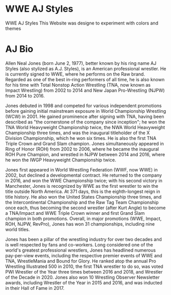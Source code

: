 # WWE AJ Styles

WWE AJ Styles
This Website was designe to experiment with colors and themes

# AJ Bio

Allen Neal Jones (born June 2, 1977), better known by his ring name AJ Styles (also stylized as A.J. Styles), is an American professional wrestler. He is currently signed to WWE, where he performs on the Raw brand. Regarded as one of the best in-ring performers of all time, he is also known for his time with Total Nonstop Action Wrestling (TNA, now known as Impact Wrestling) from 2002 to 2014 and New Japan Pro-Wrestling (NJPW) from 2014 to 2016.

Jones debuted in 1998 and competed for various independent promotions before gaining initial mainstream exposure in World Championship Wrestling (WCW) in 2001. He gained prominence after signing with TNA, having been described as "the cornerstone of the company since inception"; he won the TNA World Heavyweight Championship twice, the NWA World Heavyweight Championship three times, and was the inaugural titleholder of the X Division Championship, which he won six times. He is also the first TNA Triple Crown and Grand Slam champion. Jones simultaneously appeared in Ring of Honor (ROH) from 2002 to 2006, where he became the inaugural ROH Pure Champion, and wrestled in NJPW between 2014 and 2016, where he won the IWGP Heavyweight Championship twice.

Jones first appeared in World Wrestling Federation (WWF, now WWE) in 2002, but declined a developmental contract. He returned to the company in 2016, and won the WWE Championship twice; with his second victory in Manchester, Jones is recognized by WWE as the first wrestler to win the title outside North America. At 371 days, this is the eighth-longest reign in title history. He also won the United States Championship three times, and the Intercontinental Championship and the Raw Tag Team Championship once each, thus becoming the second wrestler (after Kurt Angle) to become a TNA/Impact and WWE Triple Crown winner and first Grand Slam champion in both promotions. Overall, in major promotions (WWE, Impact, ROH, NJPW, RevPro), Jones has won 31 championships, including nine world titles.

Jones has been a pillar of the wrestling industry for over two decades and is well respected by fans and co-workers. Long considered one of the world's greatest professional wrestlers, Jones has headlined numerous pay-per-view events, including the respective premier events of WWE and TNA, WrestleMania and Bound for Glory. He ranked atop the annual Pro Wrestling Illustrated 500 in 2010, the first TNA wrestler to do so, was voted PWI Wrestler of the Year three times between 2016 and 2018, and Wrestler of the Decade in 2020. Jones also won 10 Wrestling Observer Newsletter awards, including Wrestler of the Year in 2015 and 2016, and was inducted in their Hall of Fame in 2017.
